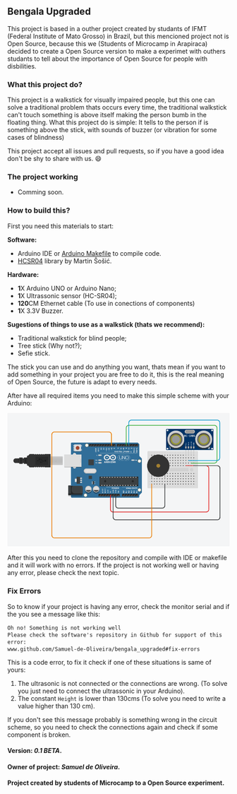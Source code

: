 ## Bengala Upgraded
This project is based in a outher project created by studants of IFMT
(Federal Institute of Mato Grosso) in Brazil, but this mencioned project
not is Open Source, because this we (Students of Microcamp in Arapiraca)
decided to create a Open Source version to make a experimet with outhers
studants to tell about the importance of Open Source for people with
disbilities.

### What this project do?
This project is a walkstick for visually impaired people, but this one can
solve a traditional problem thats occurs every time, the traditional walkstick
can't touch something is above itself making the person bumb in the floating
thing. What this project do is simple: It tells to the person if is something
above the stick, with sounds of buzzer (or vibration for some cases of blindness)

This project accept all issues and pull requests, so if you have a good idea
don't be shy to share with us. :smile:

### The project working
- Comming soon.

### How to build this?
First you need this materials to start:

**Software:**

- Arduino IDE or [Arduino Makefile](https://github.com/sudar/arduino-makefile) to compile code.
- [HCSR04](https://github.com/Martinsos/arduino-lib-hc-sr04) library by Martin Šošić.

**Hardware:**

- **1**X Arduino UNO or Arduino Nano;
- **1**X Ultrassonic sensor (HC-SR04);
- **120**CM Ethernet cable (To use in conections of components)
- **1**X 3.3V Buzzer.

**Sugestions of things to use as a walkstick (thats we recommend):**

- Traditional walkstick for blind people;
- Tree stick (Why not?);
- Sefie stick.

The stick you can use and do anything you want, thats mean if you want to add
something in your project you are free to do it, this is the real meaning
of Open Source, the future is adapt to every needs.

After have all required items you need to make this simple scheme with your
Arduino:

<img src="Imagens/scheme.jpg">

After this you need to clone the repository and compile with IDE or makefile
and it will work with no errors. If the project is not working well or having
any error, please check the next topic.

### Fix Errors
So to know if your project is having any error, check the monitor serial and
if the you see a message like this:

	Oh no! Something is not working well
	Please check the software's repository in Github for support of this error:
	www.github.com/Samuel-de-Oliveira/bengala_upgraded#fix-errors

This is a code error, to fix it check if one of these situations is same of yours:

1. The ultrasonic is not connected or the connections are wrong. (To solve you just need to connect the ultrassonic in your Arduino).
1. The constant `Height` is lower than 130cms (To solve you need to write a value higher than 130 cm).

If you don't see this message probably is something wrong in the circuit scheme,
so you need to check the connections again and check if some component is broken.

#### Version: *0.1 BETA*.
#### Owner of project: *Samuel de Oliveira*.
#### Project created by students of Microcamp to a Open Source experiment.
